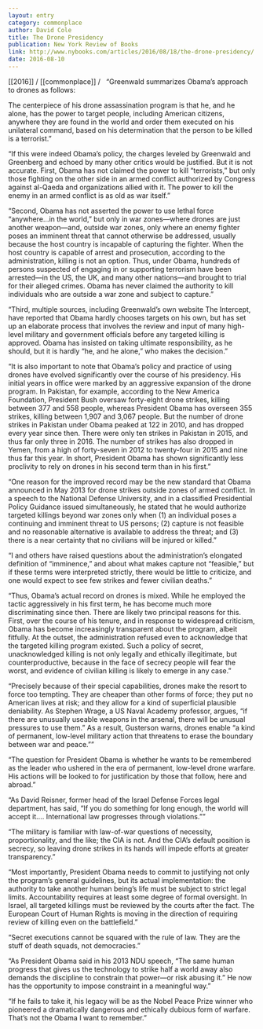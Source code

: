 ```yaml
---
layout: entry
category: commonplace
author: David Cole
title: The Drone Presidency
publication: New York Review of Books
link: http://www.nybooks.com/articles/2016/08/18/the-drone-presidency/
date: 2016-08-10
---
```


[[2016]] / [[commonplace]] / 
 
“Greenwald summarizes Obama’s approach to drones as follows:

The centerpiece of his drone assassination program is that he, and he alone, has the power to target people, including American citizens, anywhere they are found in the world and order them executed on his unilateral command, based on his determination that the person to be killed is a terrorist.”

“If this were indeed Obama’s policy, the charges leveled by Greenwald and Greenberg and echoed by many other critics would be justified. But it is not accurate. First, Obama has not claimed the power to kill “terrorists,” but only those fighting on the other side in an armed conflict authorized by Congress against al-Qaeda and organizations allied with it. The power to kill the enemy in an armed conflict is as old as war itself.”

“Second, Obama has not asserted the power to use lethal force “anywhere…in the world,” but only in war zones—where drones are just another weapon—and, outside war zones, only where an enemy fighter poses an imminent threat that cannot otherwise be addressed, usually because the host country is incapable of capturing the fighter. When the host country is capable of arrest and prosecution, according to the administration, killing is not an option. Thus, under Obama, hundreds of persons suspected of engaging in or supporting terrorism have been arrested—in the US, the UK, and many other nations—and brought to trial for their alleged crimes. Obama has never claimed the authority to kill individuals who are outside a war zone and subject to capture.”

“Third, multiple sources, including Greenwald’s own website The Intercept, have reported that Obama hardly chooses targets on his own, but has set up an elaborate process that involves the review and input of many high-level military and government officials before any targeted killing is approved. Obama has insisted on taking ultimate responsibility, as he should, but it is hardly “he, and he alone,” who makes the decision.”

“It is also important to note that Obama’s policy and practice of using drones have evolved significantly over the course of his presidency. His initial years in office were marked by an aggressive expansion of the drone program. In Pakistan, for example, according to the New America Foundation, President Bush oversaw forty-eight drone strikes, killing between 377 and 558 people, whereas President Obama has overseen 355 strikes, killing between 1,907 and 3,067 people. But the number of drone strikes in Pakistan under Obama peaked at 122 in 2010, and has dropped every year since then. There were only ten strikes in Pakistan in 2015, and thus far only three in 2016. The number of strikes has also dropped in Yemen, from a high of forty-seven in 2012 to twenty-four in 2015 and nine thus far this year. In short, President Obama has shown significantly less proclivity to rely on drones in his second term than in his first.”

“One reason for the improved record may be the new standard that Obama announced in May 2013 for drone strikes outside zones of armed conflict. In a speech to the National Defense University, and in a classified Presidential Policy Guidance issued simultaneously, he stated that he would authorize targeted killings beyond war zones only when (1) an individual poses a continuing and imminent threat to US persons; (2) capture is not feasible and no reasonable alternative is available to address the threat; and (3) there is a near certainty that no civilians will be injured or killed.”

“I and others have raised questions about the administration’s elongated definition of “imminence,” and about what makes capture not “feasible,” but if these terms were interpreted strictly, there would be little to criticize, and one would expect to see few strikes and fewer civilian deaths.”

“Thus, Obama’s actual record on drones is mixed. While he employed the tactic aggressively in his first term, he has become much more discriminating since then. There are likely two principal reasons for this. First, over the course of his tenure, and in response to widespread criticism, Obama has become increasingly transparent about the program, albeit fitfully. At the outset, the administration refused even to acknowledge that the targeted killing program existed. Such a policy of secret, unacknowledged killing is not only legally and ethically illegitimate, but counterproductive, because in the face of secrecy people will fear the worst, and evidence of civilian killing is likely to emerge in any case.”

“Precisely because of their special capabilities, drones make the resort to force too tempting. They are cheaper than other forms of force; they put no American lives at risk; and they allow for a kind of superficial plausible deniability. As Stephen Wrage, a US Naval Academy professor, argues, “if there are unusually useable weapons in the arsenal, there will be unusual pressures to use them.” As a result, Gusterson warns, drones enable “a kind of permanent, low-level military action that threatens to erase the boundary between war and peace.””

“The question for President Obama is whether he wants to be remembered as the leader who ushered in the era of permanent, low-level drone warfare. His actions will be looked to for justification by those that follow, here and abroad.”

“As David Reisner, former head of the Israel Defense Forces legal department, has said, “If you do something for long enough, the world will accept it…. International law progresses through violations.””

“The military is familiar with law-of-war questions of necessity, proportionality, and the like; the CIA is not. And the CIA’s default position is secrecy, so leaving drone strikes in its hands will impede efforts at greater transparency.”

“Most importantly, President Obama needs to commit to justifying not only the program’s general guidelines, but its actual implementation: the authority to take another human being’s life must be subject to strict legal limits. Accountability requires at least some degree of formal oversight. In Israel, all targeted killings must be reviewed by the courts after the fact. The European Court of Human Rights is moving in the direction of requiring review of killing even on the battlefield.”

“Secret executions cannot be squared with the rule of law. They are the stuff of death squads, not democracies.”

“As President Obama said in his 2013 NDU speech, “The same human progress that gives us the technology to strike half a world away also demands the discipline to constrain that power—or risk abusing it.” He now has the opportunity to impose constraint in a meaningful way.”

“If he fails to take it, his legacy will be as the Nobel Peace Prize winner who pioneered a dramatically dangerous and ethically dubious form of warfare. That’s not the Obama I want to remember.”

